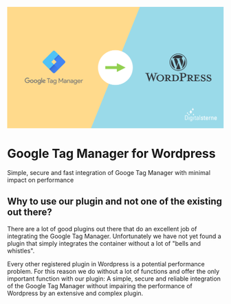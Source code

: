 <p align="center"><img src="header.png"></p>

# Google Tag Manager for Wordpress
 Simple, secure and fast integration of Googe Tag Manager with minimal impact on performance

## Why to use our plugin and not one of the existing out there?

There are a lot of good plugins out there that do an excellent job of integrating the Google Tag Manager. Unfortunately we have not yet found a plugin that simply integrates the container without a lot of "bells and whistles".

Every other registered plugin in Wordpress is a potential performance problem. For this reason we do without a lot of functions and offer the only important function with our plugin: A simple, secure and reliable integration of the Google Tag Manager without impairing the performance of Wordpress by an extensive and complex plugin.
